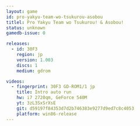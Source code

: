 ```yaml
---
layout: game
id: pro-yakyu-team-wo-tsukurou-asobou
titlel: Pro Yakyu Team wo Tsukurou! & Asobou!
status: unknown
gamedb-issue: 0

releases:
  - id: 30F3
    region: jp
    version: 1.003
    discs: 1
    medium: gdrom

videos:
  - fingerprint: 30F3 GD-ROM1/1 jp
    title: Intro auto run
    hw: i7 2720qm, GeForce 540M
    yt: 3zL3SxSrXsE
    git: d59197f84353d7d2b746383e9277d9ed7c8c4053
    platform: win86-release
---
```

